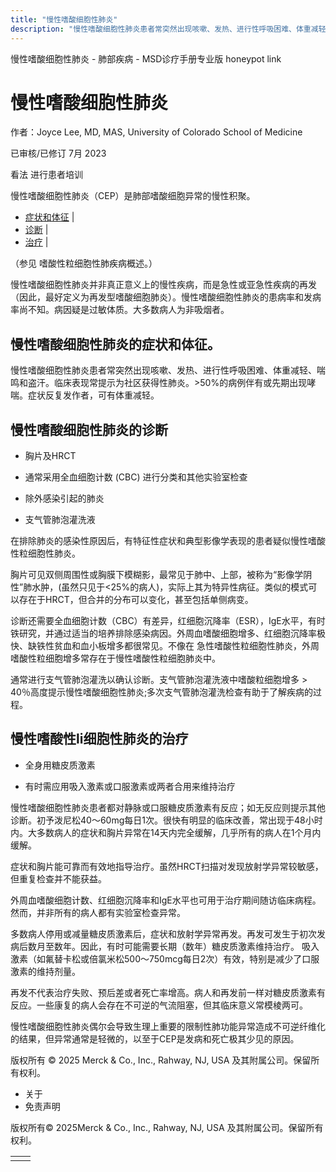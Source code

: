 ```yaml
---
title: "慢性嗜酸细胞性肺炎"
description: "慢性嗜酸细胞性肺炎患者常突然出现咳嗽、发热、进行性呼吸困难、体重减轻、喘鸣和盗汗。临床表现常提示为社区获得性肺炎。>50%的病例伴有或先期出现哮喘。症状反复发作者，可有体重减轻。"
---
```


﻿慢性嗜酸细胞性肺炎 \- 肺部疾病 \- MSD诊疗手册专业版 honeypot link

# 慢性嗜酸细胞性肺炎

作者：Joyce Lee, MD, MAS, University of Colorado School of Medicine

已审核/已修订 7月 2023

看法 进行患者培训

慢性嗜酸细胞性肺炎（CEP）是肺部嗜酸细胞异常的慢性积聚。

- [症状和体征](#症状和体征_v8496700_zh) \|
- [诊断](#诊断_v8496703_zh) \|
- [治疗](#治疗_v8496713_zh) \|

（参见 嗜酸性粒细胞性肺疾病概述。）

慢性嗜酸细胞性肺炎并非真正意义上的慢性疾病，而是急性或亚急性疾病的再发（因此，最好定义为再发型嗜酸细胞肺炎）。慢性嗜酸细胞性肺炎的患病率和发病率尚不知。病因疑是过敏体质。大多数病人为非吸烟者。

## 慢性嗜酸细胞性肺炎的症状和体征。

慢性嗜酸细胞性肺炎患者常突然出现咳嗽、发热、进行性呼吸困难、体重减轻、喘鸣和盗汗。临床表现常提示为社区获得性肺炎。>50%的病例伴有或先期出现哮喘。症状反复发作者，可有体重减轻。

## 慢性嗜酸细胞性肺炎的诊断

- 胸片及HRCT

- 通常采用全血细胞计数 (CBC) 进行分类和其他实验室检查

- 除外感染引起的肺炎

- 支气管肺泡灌洗液


在排除肺炎的感染性原因后，有特征性症状和典型影像学表现的患者疑似慢性嗜酸性粒细胞性肺炎。

胸片可见双侧周围性或胸膜下模糊影，最常见于肺中、上部，被称为“影像学阴性”肺水肿，(虽然只见于<25%的病人)，实际上其为特异性病征。类似的模式可以存在于HRCT，但合并的分布可以变化，甚至包括单侧病变。

诊断还需要全血细胞计数（CBC）有差异，红细胞沉降率（ESR），IgE水平，有时铁研究，并通过适当的培养排除感染病因。外周血嗜酸细胞增多、红细胞沉降率极快、缺铁性贫血和血小板增多都很常见。不像在 急性嗜酸性粒细胞性肺炎，外周嗜酸性粒细胞增多常存在于慢性嗜酸性粒细胞肺炎中。

通常进行支气管肺泡灌洗以确认诊断。支气管肺泡灌洗液中嗜酸粒细胞增多 > 40％高度提示慢性嗜酸细胞性肺炎;多次支气管肺泡灌洗检查有助于了解疾病的过程。

## 慢性嗜酸性li细胞性肺炎的治疗

- 全身用糖皮质激素

- 有时需应用吸入激素或口服激素或两者合用来维持治疗


慢性嗜酸细胞性肺炎患者都对静脉或口服糖皮质激素有反应；如无反应则提示其他诊断。初予泼尼松40～60mg每日1次。很快有明显的临床改善，常出现于48小时内。大多数病人的症状和胸片异常在14天内完全缓解，几乎所有的病人在1个月内缓解。

症状和胸片能可靠而有效地指导治疗。虽然HRCT扫描对发现放射学异常较敏感，但重复检查并不能获益。

外周血嗜酸细胞计数、红细胞沉降率和IgE水平也可用于治疗期间随访临床病程。然而，并非所有的病人都有实验室检查异常。

多数病人停用或减量糖皮质激素后，症状和放射学异常再发。再发可发生于初次发病后数月至数年。因此，有时可能需要长期（数年）糖皮质激素维持治疗。 吸入激素（如氟替卡松或倍氯米松500～750mcg每日2次）有效，特别是减少了口服激素的维持剂量。

再发不代表治疗失败、预后差或者死亡率增高。病人和再发前一样对糖皮质激素有反应。一些康复的病人会存在不可逆的气流阻塞，但其临床意义常模棱两可。

慢性嗜酸细胞性肺炎偶尔会导致生理上重要的限制性肺功能异常造成不可逆纤维化的结果，但异常通常是轻微的，以至于CEP是发病和死亡极其少见的原因。



版权所有 © 2025
Merck & Co., Inc., Rahway, NJ, USA 及其附属公司。保留所有权利。

- 关于
- 免责声明

版权所有© 2025Merck & Co., Inc., Rahway, NJ, USA 及其附属公司。保留所有权利。

|     |     |
| --- | --- |
|  |  |